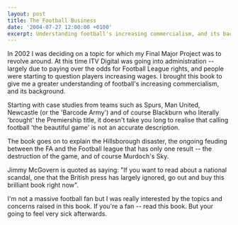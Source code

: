 ```yaml
---
layout: post
title: The Football Business
date: '2004-07-27 12:00:00 +0100'
excerpt: Understanding football's increasing commercialism, and its background.
---
```

In 2002 I was deciding on a topic for which my Final Major Project was to revolve around. At this time ITV Digital was going into administration -- largely due to paying over the odds for Football League rights, and people were starting to question players increasing wages. I brought this book to give me a greater understanding of football's increasing commercialism, and its background.

Starting with case studies from teams such as Spurs, Man United, Newcastle (or the 'Barcode Army') and of course Blackburn who literally 'brought' the Premiership title, it doesn't take you long to realise that calling football 'the beautiful game' is not an accurate description.

The book goes on to explain the Hillsborough disaster, the ongoing feuding between the FA and the Football league that has only one result -- the destruction of the game, and of course Murdoch's Sky.

Jimmy McGovern is quoted as saying: "If you want to read about a national scandal, one that the British press has largely ignored, go out and buy this brilliant book right now".

I'm not a massive football fan but I was really interested by the topics and concerns raised in this book. If you're a fan -- read this book. But your going to feel very sick afterwards.